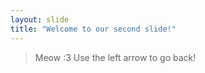 ```yaml
---
layout: slide
title: "Welcome to our second slide!"
---
```

> Meow :3
Use the left arrow to go back!
